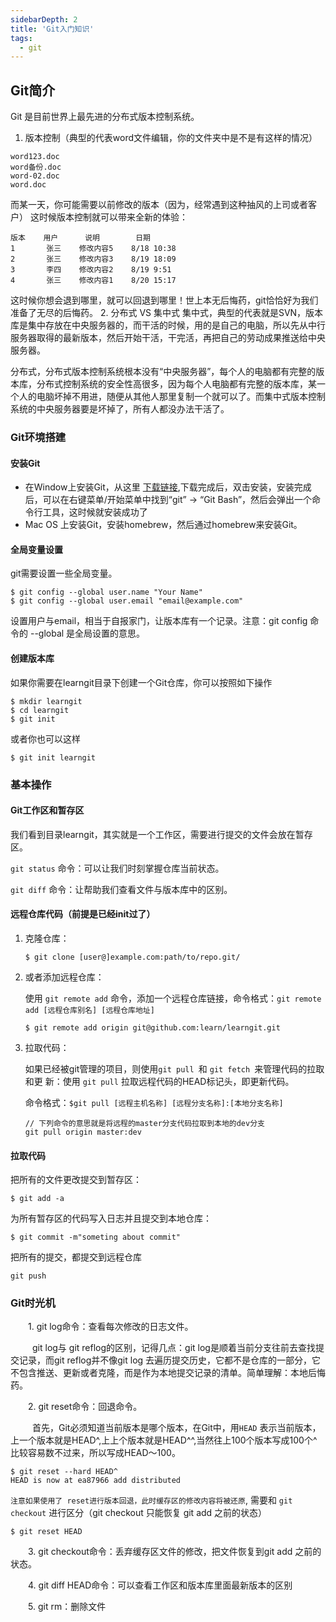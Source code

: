 ```yaml
---
sidebarDepth: 2
title: 'Git入门知识'
tags: 
  - git
---
```


## Git简介
Git 是目前世界上最先进的分布式版本控制系统。

 1. 版本控制（典型的代表word文件编辑，你的文件夹中是不是有这样的情况）
 ```shell
 word123.doc
 word备份.doc
 word-02.doc
 word.doc
 ```
 而某一天，你可能需要以前修改的版本（因为，经常遇到这种抽风的上司或者客户）
 这时候版本控制就可以带来全新的体验：
 ```shell
 版本    用户      说明        日期
1       张三    修改内容5    8/18 10:38
2       张三    修改内容3    8/19 18:09
3       李四    修改内容2    8/19 9:51
4       张三    修改内容1    8/20 15:17
 ```
 这时候你想会退到哪里，就可以回退到哪里！世上本无后悔药，git恰恰好为我们准备了无尽的后悔药。
 2. 分布式 VS 集中式
   集中式，典型的代表就是SVN，版本库是集中存放在中央服务器的，而干活的时候，用的是自己的电脑，所以先从中行服务器取得的最新版本，然后开始干活，干完活，再把自己的劳动成果推送给中央服务器。

   分布式，分布式版本控制系统根本没有“中央服务器”，每个人的电脑都有完整的版本库，分布式控制系统的安全性高很多，因为每个人电脑都有完整的版本库，某一个人的电脑坏掉不用进，随便从其他人那里复制一个就可以了。而集中式版本控制系统的中央服务器要是坏掉了，所有人都没办法干活了。
   
### Git环境搭建
#### 安装Git
- 在Window上安装Git，从这里 [下载链接](https://git-for-window.github.io),下载完成后，双击安装，安装完成后，可以在右键菜单/开始菜单中找到“git” -> “Git Bash”，然后会弹出一个命令行工具，这时候就安装成功了
- Mac OS 上安装Git，安装homebrew，然后通过homebrew来安装Git。

#### 全局变量设置

git需要设置一些全局变量。
```shell
$ git config --global user.name "Your Name"
$ git config --global user.email "email@example.com"
```
设置用户与email，相当于自报家门，让版本库有一个记录。注意：git config 命令的 --global 是全局设置的意思。

#### 创建版本库
如果你需要在learngit目录下创建一个Git仓库，你可以按照如下操作
```shell
$ mkdir learngit
$ cd learngit
$ git init
```
或者你也可以这样
```shell
$ git init learngit
```

### 基本操作

#### Git工作区和暂存区
我们看到目录learngit，其实就是一个工作区，需要进行提交的文件会放在暂存区。

`git status` 命令：可以让我们时刻掌握仓库当前状态。

`git diff` 命令：让帮助我们查看文件与版本库中的区别。 

#### 远程仓库代码（前提是已经init过了）

1. 克隆仓库：
   
   ```shell
   $ git clone [user@]example.com:path/to/repo.git/
   ```
2. 或者添加远程仓库：
   
   使用 `git remote add` 命令，添加一个远程仓库链接，命令格式：`git remote add [远程仓库别名] [远程仓库地址]`
   ```shell
   $ git remote add origin git@github.com:learn/learngit.git
   ```
3. 拉取代码：
   
   如果已经被git管理的项目，则使用`git pull `和 `git fetch `来管理代码的拉取和更
   新：使用 `git pull` 拉取远程代码的HEAD标记头，即更新代码。

   命令格式：`$git pull [远程主机名称] [远程分支名称]:[本地分支名称]`
   ```shell
   // 下列命令的意思就是将远程的master分支代码拉取到本地的dev分支
   git pull origin master:dev
   ```

#### 拉取代码

把所有的文件更改提交到暂存区：
```shell
$ git add -a
```
为所有暂存区的代码写入日志并且提交到本地仓库：
```shell
$ git commit -m"someting about commit"
```
把所有的提交，都提交到远程仓库
```shell
git push
```
### Git时光机
&ensp;&ensp;&ensp;&ensp;1. git log命令：查看每次修改的日志文件。

&ensp;&ensp;&ensp;&ensp;&ensp;git log与 git reflog的区别，记得几点：git log是顺着当前分支往前去查找提交记录，而git reflog并不像git log 去遍历提交历史，它都不是仓库的一部分，它不包含推送、更新或者克隆，而是作为本地提交记录的清单。简单理解：本地后悔药。

&ensp;&ensp;&ensp;&ensp;2. git reset命令：回退命令。

&ensp;&ensp;&ensp;&ensp;&ensp;首先，Git必须知道当前版本是哪个版本，在Git中，用`HEAD` 表示当前版本，上一个版本就是HEAD^,上上个版本就是HEAD^^,当然往上100个版本写成100个^比较容易数不过来，所以写成HEAD～100。
```shell
$ git reset --hard HEAD^
HEAD is now at ea87966 add distributed
```
`注意如果使用了 reset进行版本回退，此时缓存区的修改内容将被还原`, 需要和 `git checkout` 进行区分（git checkout 只能恢复 git add 之前的状态）

```shell
$ git reset HEAD 
```

&ensp;&ensp;&ensp;&ensp;3. git checkout命令：丢弃缓存区文件的修改，把文件恢复到git add 之前的状态。

&ensp;&ensp;&ensp;&ensp;4. git diff HEAD命令：可以查看工作区和版本库里面最新版本的区别

&ensp;&ensp;&ensp;&ensp;5. git rm：删除文件

